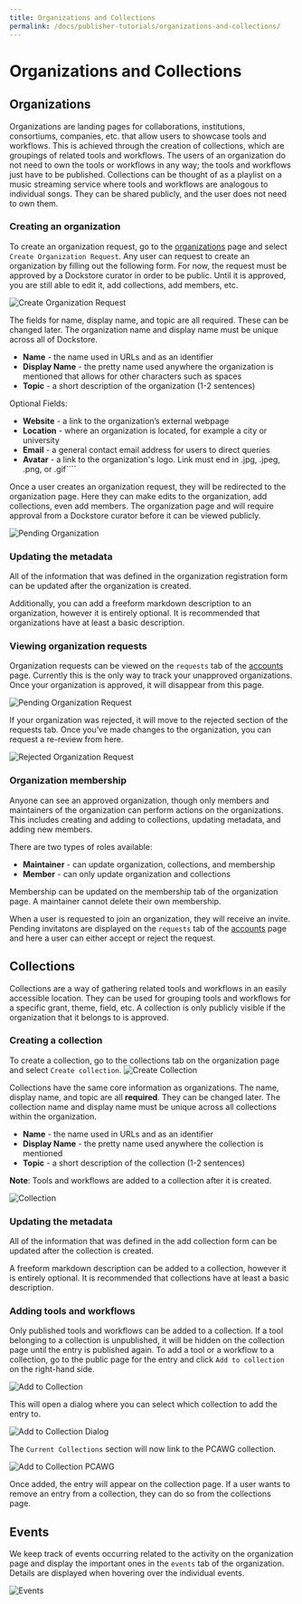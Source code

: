 ```yaml
---
title: Organizations and Collections
permalink: /docs/publisher-tutorials/organizations-and-collections/
---
```


# Organizations and Collections

## Organizations
Organizations are landing pages for collaborations, institutions, consortiums, companies, etc. that allow users to showcase tools and workflows. This is achieved through the creation of collections, which are groupings of related tools and workflows. The users of an organization do not need to own the tools or workflows in any way; the tools and workflows just have to be published. Collections can be thought of as a playlist on a music streaming service where tools and workflows are analogous to individual songs. They can be shared publicly, and the user does not need to own them.

### Creating an organization
To create an organization request, go to the [organizations](https://dockstore.org/organizations) page and select `Create Organization Request`. Any user can request to create an organization by filling out the following form. For now, the request must be approved by a Dockstore curator in order to be public. Until it is approved, you are still able to edit it, add collections, add members, etc.

![Create Organization Request](/assets/images/docs/CreateOrganizationRequest.png)

The fields for name, display name, and topic are all required. These can be changed later. The organization name and display name must be unique across all of Dockstore.
* **Name** - the name used in URLs and as an identifier
* **Display Name** - the pretty name used anywhere the organization is mentioned that allows for other characters such as spaces
* **Topic** - a short description of the organization (1-2 sentences)

Optional Fields:
* **Website** - a link to the organization’s external webpage
* **Location**  - where an organization is located, for example a city or university   
* **Email** - a general contact email address for users to direct queries
* **Avatar** - a link to the organization's logo. Link must end in .jpg, .jpeg, .png, or .gif````

Once a user creates an organization request, they will be redirected to the organization page. Here they can make edits to the organization, add collections, even add members. The organization page and will require approval from a Dockstore curator before it can be viewed publicly.

![Pending Organization](/assets/images/docs/PendingOrganization.png)

### Updating the metadata
All of the information that was defined in the organization registration form can be updated after the organization is created.

Additionally, you can add a freeform markdown description to an organization, however it is entirely optional. It is recommended that organizations have at least a basic description.

### Viewing organization requests
Organization requests can be viewed on the `requests` tab of the [accounts](https://dockstore.org/accounts) page. Currently this is the only way to track your unapproved organizations. Once your organization is approved, it will disappear from this page.

![Pending Organization Request](/assets/images/docs/PendingRequests.png)

If your organization was rejected, it will move to the rejected section of the requests tab. Once you’ve made changes to the organization, you can request a re-review from here.

![Rejected Organization Request](/assets/images/docs/RejectedRequests.png)

### Organization membership
Anyone can see an approved organization, though only members and maintainers of the organization can perform actions on the organizations. This includes creating and adding to collections, updating metadata, and adding new members.

There are two types of roles available:
* **Maintainer** - can update organization, collections, and membership
* **Member** - can only update organization and collections

Membership can be updated on the membership tab of the organization page. A maintainer cannot delete their own membership.

When a user is requested to join an organization, they will receive an invite. Pending invitatons are displayed on the `requests` tab of the [accounts](https://dockstore.org/accounts) page and here a user can either accept or reject the request.

## Collections
Collections are a way of gathering related tools and workflows in an easily accessible location. They can be used for grouping tools and workflows for a specific grant, theme, field, etc. A collection is only publicly visible if the organization that it belongs to is approved.

### Creating a collection
To create a collection, go to the collections tab on the organization page and select `Create collection`.
![Create Collection](/assets/images/docs/CreateCollection.png)

Collections have the same core information as organizations. The name, display name, and topic are all **required**. They can be changed later. The collection name and display name must be unique across all collections within the organization.
* **Name** - the name used in URLs and as an identifier
* **Display Name** - the pretty name used anywhere the collection is mentioned
* **Topic** - a short description of the collection (1-2 sentences)

**Note**: Tools and workflows are added to a collection after it is created.

![Collection](/assets/images/docs/CollectionView.png)

### Updating the metadata
All of the information that was defined in the add collection form can be updated after the collection is created.

A freeform markdown description can be added to a collection, however it is entirely optional. It is recommended that collections have at least a basic description.

### Adding tools and workflows
Only published tools and workflows can be added to a collection. If a tool belonging to a collection is unpublished, it will be hidden on the collection page until the entry is published again. 
To add a tool or a workflow to a collection, go to the public page for the entry and click `Add to collection` on the right-hand side.

![Add to Collection](/assets/images/docs/AddToCollection.png)

This will open a dialog where you can select which collection to add the entry to.

![Add to Collection Dialog](/assets/images/docs/AddToCollectionModal.png)


The `Current Collections` section will now link to the PCAWG collection.

![Add to Collection PCAWG](/assets/images/docs/CurrentCollectionsWithPCAWG.png)

Once added, the entry will appear on the collection page. If a user wants to remove an entry from a collection, they can do so from the collections page.

## Events
We keep track of events occurring related to the activity on the organization page and display the important ones in the `events` tab of the organization.
Details are displayed when hovering over the individual events.

![Events](/assets/images/docs/Events.png)

